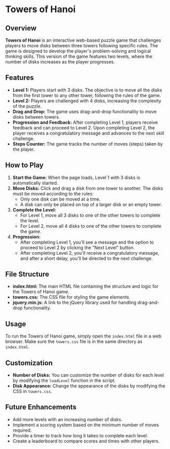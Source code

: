 # Towers of Hanoi

## Overview

**Towers of Hanoi** is an interactive web-based puzzle game that challenges players to move disks between three towers following specific rules. The game is designed to develop the player's problem-solving and logical thinking skills. This version of the game features two levels, where the number of disks increases as the player progresses.

## Features

- **Level 1:** Players start with 3 disks. The objective is to move all the disks from the first tower to any other tower, following the rules of the game.
- **Level 2:** Players are challenged with 4 disks, increasing the complexity of the puzzle.
- **Drag and Drop:** The game uses drag-and-drop functionality to move disks between towers.
- **Progression and Feedback:** After completing Level 1, players receive feedback and can proceed to Level 2. Upon completing Level 2, the player receives a congratulatory message and advances to the next skill challenge.
- **Steps Counter:** The game tracks the number of moves (steps) taken by the player.

## How to Play

1. **Start the Game:** When the page loads, Level 1 with 3 disks is automatically started.
2. **Move Disks:** Click and drag a disk from one tower to another. The disks must be moved according to the rules:
   - Only one disk can be moved at a time.
   - A disk can only be placed on top of a larger disk or an empty tower.
3. **Complete the Level:** 
   - For Level 1, move all 3 disks to one of the other towers to complete the level.
   - For Level 2, move all 4 disks to one of the other towers to complete the game.
4. **Progression:**
   - After completing Level 1, you'll see a message and the option to proceed to Level 2 by clicking the "Next Level" button.
   - After completing Level 2, you'll receive a congratulatory message, and after a short delay, you'll be directed to the next challenge.

## File Structure

- **index.html:** The main HTML file containing the structure and logic for the Towers of Hanoi game.
- **towers.css:** The CSS file for styling the game elements.
- **jquery.min.js:** A link to the jQuery library used for handling drag-and-drop functionality.

## Usage

To run the Towers of Hanoi game, simply open the `index.html` file in a web browser. Make sure the `towers.css` file is in the same directory as `index.html`.

## Customization

- **Number of Disks:** You can customize the number of disks for each level by modifying the `loadLevel` function in the script.
- **Disk Appearance:** Change the appearance of the disks by modifying the CSS in `towers.css`.

## Future Enhancements

- Add more levels with an increasing number of disks.
- Implement a scoring system based on the minimum number of moves required.
- Provide a timer to track how long it takes to complete each level.
- Create a leaderboard to compare scores and times with other players.
